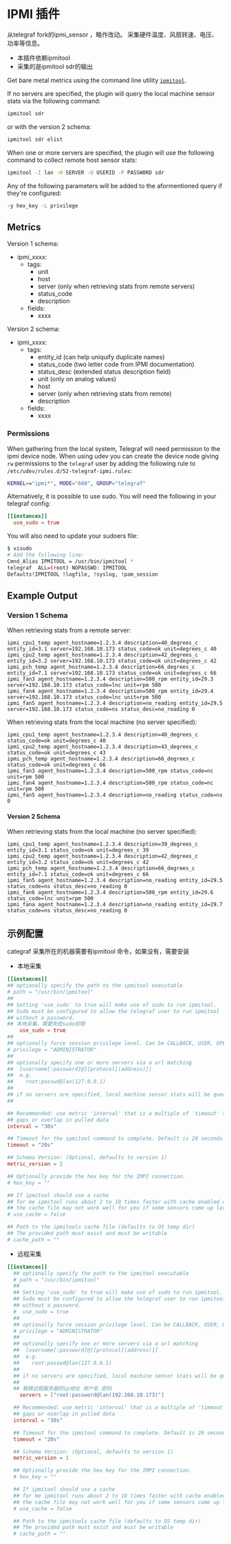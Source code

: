 # IPMI 插件


从telegraf fork的ipmi_sensor ，略作改动。 采集硬件温度、风扇转速、电压、功率等信息。
- 本插件依赖ipmitool
- 采集的是ipmitool sdr的输出
  
Get bare metal metrics using the command line utility
[`ipmitool`](https://github.com/ipmitool/ipmitool).

If no servers are specified, the plugin will query the local machine sensor
stats via the following command:

```sh
ipmitool sdr
```

or with the version 2 schema:

```sh
ipmitool sdr elist
```

When one or more servers are specified, the plugin will use the following
command to collect remote host sensor stats:

```sh
ipmitool -I lan -H SERVER -U USERID -P PASSW0RD sdr
```

Any of the following parameters will be added to the aformentioned query if
they're configured:

```sh
-y hex_key -L privilege
```

## Metrics

Version 1 schema:

- ipmi_xxxx:
  - tags:
    - unit
    - host
    - server (only when retrieving stats from remote servers)
    - status_code
    - description 
  - fields:
    - xxxx

Version 2 schema:

- ipmi_xxxx:
  - tags:
    - entity_id (can help uniquify duplicate names)
    - status_code (two letter code from IPMI documentation)
    - status_desc (extended status description field)
    - unit (only on analog values)
    - host
    - server (only when retrieving stats from remote)
    - description
  - fields:
    - xxxx

### Permissions

When gathering from the local system, Telegraf will need permission to the
ipmi device node.  When using udev you can create the device node giving
`rw` permissions to the `telegraf` user by adding the following rule to
`/etc/udev/rules.d/52-telegraf-ipmi.rules`:

```sh
KERNEL=="ipmi*", MODE="660", GROUP="telegraf"
```

Alternatively, it is possible to use sudo. You will need the following in your
telegraf config:

```toml
[[instances]]
  use_sudo = true
```

You will also need to update your sudoers file:

```bash
$ visudo
# Add the following line:
Cmnd_Alias IPMITOOL = /usr/bin/ipmitool *
telegraf  ALL=(root) NOPASSWD: IPMITOOL
Defaults!IPMITOOL !logfile, !syslog, !pam_session
```

## Example Output

### Version 1 Schema

When retrieving stats from a remote server:

```text
ipmi_cpu1_temp agent_hostname=1.2.3.4 description=40_degrees_c entity_id=3.1 server=192.168.10.173 status_code=ok unit=degrees_c 40
ipmi_cpu2_temp agent_hostname=1.2.3.4 description=42_degrees_c entity_id=3.2 server=192.168.10.173 status_code=ok unit=degrees_c 42
ipmi_pch_temp agent_hostname=1.2.3.4 description=66_degrees_c entity_id=7.1 server=192.168.10.173 status_code=ok unit=degrees_c 66
ipmi_fan3 agent_hostname=1.2.3.4 description=500_rpm entity_id=29.3 server=192.168.10.173 status_code=lnc unit=rpm 500
ipmi_fan4 agent_hostname=1.2.3.4 description=500_rpm entity_id=29.4 server=192.168.10.173 status_code=lnc unit=rpm 500
ipmi_fan5 agent_hostname=1.2.3.4 description=no_reading entity_id=29.5 server=192.168.10.173 status_code=ns status_desc=no_reading 0

```

When retrieving stats from the local machine (no server specified):

```text
ipmi_cpu1_temp agent_hostname=1.2.3.4 description=40_degrees_c status_code=ok unit=degrees_c 40
ipmi_cpu2_temp agent_hostname=1.2.3.4 description=43_degrees_c status_code=ok unit=degrees_c 43
ipmi_pch_temp agent_hostname=1.2.3.4 description=66_degrees_c status_code=ok unit=degrees_c 66
ipmi_fan3 agent_hostname=1.2.3.4 description=500_rpm status_code=nc unit=rpm 500
ipmi_fan4 agent_hostname=1.2.3.4 description=500_rpm status_code=nc unit=rpm 500
ipmi_fan5 agent_hostname=1.2.3.4 description=no_reading status_code=ns 0
```

#### Version 2 Schema

When retrieving stats from the local machine (no server specified):

```text
ipmi_cpu1_temp agent_hostname=1.2.3.4 description=39_degrees_c entity_id=3.1 status_code=ok unit=degrees_c 39
ipmi_cpu2_temp agent_hostname=1.2.3.4 description=42_degrees_c entity_id=3.2 status_code=ok unit=degrees_c 42
ipmi_pch_temp agent_hostname=1.2.3.4 description=66_degrees_c entity_id=7.1 status_code=ok unit=degrees_c 66
ipmi_fan5 agent_hostname=1.2.3.4 description=no_reading entity_id=29.5 status_code=ns status_desc=no_reading 0
ipmi_fan6 agent_hostname=1.2.3.4 description=500_rpm entity_id=29.6 status_code=lnc unit=rpm 500
ipmi_fana agent_hostname=1.2.3.4 description=no_reading entity_id=29.7 status_code=ns status_desc=no_reading 0
```


## 示例配置
categraf 采集所在的机器需要有ipmitool 命令，如果没有，需要安装
- 本地采集
```toml
[[instances]]
## optionally specify the path to the ipmitool executable
# path = "/usr/bin/ipmitool"
##
## Setting 'use_sudo' to true will make use of sudo to run ipmitool.
## Sudo must be configured to allow the telegraf user to run ipmitool
## without a password.
## 本地采集，需要免密sudo权限
    use_sudo = true
##
## optionally force session privilege level. Can be CALLBACK, USER, OPERATOR, ADMINISTRATOR
# privilege = "ADMINISTRATOR"
##
## optionally specify one or more servers via a url matching
##  [username[:password]@][protocol[(address)]]
##  e.g.
##    root:passwd@lan(127.0.0.1)
##
## if no servers are specified, local machine sensor stats will be queried
##

## Recommended: use metric 'interval' that is a multiple of 'timeout' to avoid
## gaps or overlap in pulled data
interval = "30s"

## Timeout for the ipmitool command to complete. Default is 20 seconds.
timeout = "20s"

## Schema Version: (Optional, defaults to version 1)
metric_version = 2

## Optionally provide the hex key for the IMPI connection.
# hex_key = ""

## If ipmitool should use a cache
## for me ipmitool runs about 2 to 10 times faster with cache enabled on HP G10 servers (when using ubuntu20.04)
## the cache file may not work well for you if some sensors come up late
# use_cache = false

## Path to the ipmitools cache file (defaults to OS temp dir)
## The provided path must exist and must be writable
# cache_path = ""
```
- 远程采集

```toml
[[instances]]
  ## optionally specify the path to the ipmitool executable
  # path = "/usr/bin/ipmitool"
  ##
  ## Setting 'use_sudo' to true will make use of sudo to run ipmitool.
  ## Sudo must be configured to allow the telegraf user to run ipmitool
  ## without a password.
  #  use_sudo = true
  ##
  ## optionally force session privilege level. Can be CALLBACK, USER, OPERATOR, ADMINISTRATOR
  # privilege = "ADMINISTRATOR"
  ##
  ## optionally specify one or more servers via a url matching
  ##  [username[:password]@][protocol[(address)]]
  ##  e.g.
  ##    root:passwd@lan(127.0.0.1)
  ##
  ## if no servers are specified, local machine sensor stats will be queried
  ##
  ## 替换远程服务器的ip地址 用户名 密码
    servers = ["root:password@lan(192.168.10.173)"]

  ## Recommended: use metric 'interval' that is a multiple of 'timeout' to avoid
  ## gaps or overlap in pulled data
  interval = "30s"

  ## Timeout for the ipmitool command to complete. Default is 20 seconds.
  timeout = "20s"

  ## Schema Version: (Optional, defaults to version 1)
  metric_version = 1

  ## Optionally provide the hex key for the IMPI connection.
  # hex_key = ""

  ## If ipmitool should use a cache
  ## for me ipmitool runs about 2 to 10 times faster with cache enabled on HP G10 servers (when using ubuntu20.04)
  ## the cache file may not work well for you if some sensors come up late
  # use_cache = false

  ## Path to the ipmitools cache file (defaults to OS temp dir)
  ## The provided path must exist and must be writable
  # cache_path = ""
```
